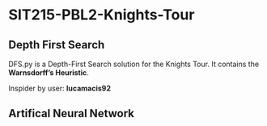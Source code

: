 # SIT215-PBL2-Knights-Tour
## Depth First Search

DFS.py is a Depth-First Search solution for the Knights Tour. It contains the <b>Warnsdorff’s Heuristic</b>. 

Inspider by user: <b>lucamacis92</b>

## Artifical Neural Network
